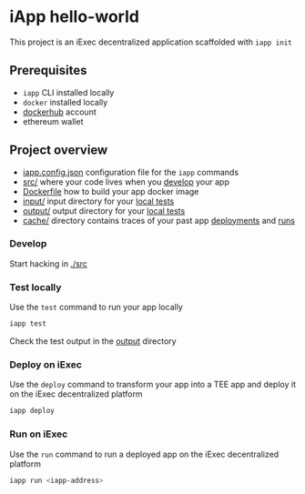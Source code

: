 # iApp hello-world

This project is an iExec decentralized application scaffolded with `iapp init`

## Prerequisites

- `iapp` CLI installed locally
- `docker` installed locally
- [dockerhub](https://hub.docker.com/) account
- ethereum wallet

## Project overview

- [iapp.config.json](./iapp.config.json) configuration file for the `iapp`
  commands
- [src/](./src/) where your code lives when you [develop](#develop)
  your app
- [Dockerfile](./Dockerfile) how to build your app docker image
- [input/](./input/) input directory for your [local tests](#test-locally)
- [output/](./output/) output directory for your [local tests](#test-locally)
- [cache/](./cache/) directory contains traces of your past app
  [deployments](#deploy-on-iexec) and [runs](#run-on-iexec)

### Develop

Start hacking in [./src](./src/)

### Test locally

Use the `test` command to run your app locally

```sh
iapp test
```

Check the test output in the [output](./output/) directory

### Deploy on iExec

Use the `deploy` command to transform your app into a TEE  app and deploy it on the iExec decentralized platform

```sh
iapp deploy
```

### Run on iExec

Use the `run` command to run a deployed app on the iExec decentralized platform

```sh
iapp run <iapp-address>
```
